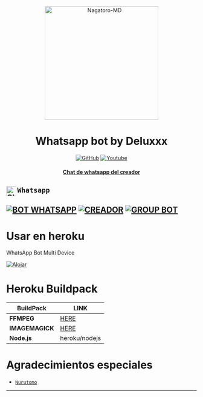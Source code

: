 <div align="center">
<img src="https://images4.alphacoders.com/114/1149226.png" alt="Nagatoro-MD" width="300" />

</p>
<h1 align="center">Whatsapp bot by Deluxxx</h1>

>
>
>
</div>
<p align="center">
  <a href="https://github.com/DeluxxxDev"><img title="GitHub" src="https://img.shields.io/badge/Github-Deluxxx.svg?style=for-the-badge&logo=github" /></a>
  <a href="https://www.youtube.com/channel/UCR97vxT-Fd_xqqD4WQTyYyQ"><img title="Youtube" src="https://img.shields.io/badge/Youtube-Deluxxx.svg?style=for-the-badge&logo=youtube" /></a>
  <h4 align="center">
  <a
  <a href="https://wa.me/5493816565890">Chat de whatsapp del creador </a>
</h4>
</p>

## ```Whatsapp``` <a href="https://wa.me/5493816565890"> <img align="left" alt="SIEGRIN | Whastapp" width="26px" src="https://github.com/siegrin/siegrin/blob/main/Assets/Whatsapp.svg" />
[![BOT WHATSAPP](https://img.shields.io/badge/WhatsApp%20BOT-25D366?style=for-the-badge&logo=whatsapp&logoColor=white)](https://wa.me/5493816129644) 
[![CREADOR](https://img.shields.io/badge/Owner%20BOT-25D366?style=for-the-badge&logo=whatsapp&logoColor=white)](https://wa.me/5493816565890) 
[![GROUP BOT](https://img.shields.io/badge/WhatsApp%20Group-25D366?style=for-the-badge&logo=whatsapp&logoColor=white)](https://chat.whatsapp.com/DjMvgbtyeEeISyHN03n8JI) 
---------
# Usar en heroku

WhatsApp Bot Multi Device

[![Alojar](https://www.herokucdn.com/deploy/button.svg)](https://heroku.com/deploy?template=https://github.com/DeluxxxDev/Nagatoro-MD)


# Heroku Buildpack

| BuildPack | LINK |
|--------|--------|
| **FFMPEG** |[HERE](https://github.com/jonathanong/heroku-buildpack-ffmpeg-latest) |
| **IMAGEMAGICK** | [HERE](https://github.com/mcollina/heroku-buildpack-imagemagick.git) |
| **Node.js**     | heroku/nodejs|


# Agradecimientos especiales
-    [`Nurutomo`](https://github.com/Nurutomo)

---------
